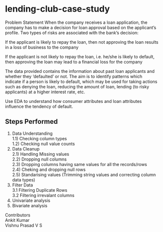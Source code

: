 # lending-club-case-study

Problem Statement
When the company receives a loan application, the company has to make a decision for loan approval based on the applicant’s profile. Two types of risks are associated with the bank’s decision:

If the applicant is likely to repay the loan, then not approving the loan results in a loss of business to the company

If the applicant is not likely to repay the loan, i.e. he/she is likely to default, then approving the loan may lead to a financial loss for the company

The data provided contains the information about past loan applicants and whether they ‘defaulted’ or not. The aim is to identify patterns which indicate if a person is likely to default, which may be used for taking actions such as denying the loan, reducing the amount of loan, lending (to risky applicants) at a higher interest rate, etc.

Use EDA to understand how consumer attributes and loan attributes influence the tendency of default.

## Steps Performed
1. Data Understanding<br>
   1.1) Checking column types<br>
   1.2) Checking null value counts<br>
2. Data Cleanup<br>
   2.1) Handling Missing values<br>
   2.2) Dropping null columns<br>
   2.3) Dropping columns having same values for all the records/rows<br>
   2.4) Cheking and dropping null rows<br>
   2.5) Standarising values (Trimming string values and correcting column data types)<br>
3. Filter Data<br>
   3.1 Filtering Duplicate Rows<br>
   3.2 Filtering irrevalant columns<br>
4. Univariate analysis<br>
5. Bivariate analysis<br>

Contributors<br>
Ankit Kumar<br>
Vishnu Prasad V S<br>
